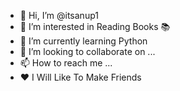 - 👋 Hi, I’m @itsanup1
- 👀 I’m interested in Reading Books 📚 
- 🌱 I’m currently learning Python
- 💞️ I’m looking to collaborate on ...
- 📫 How to reach me ...
- ❤️ I Will Like To Make Friends

<!---
itsanup1/itsanup1 is a ✨ special ✨ repository because its `README.md` (this file) appears on your GitHub profile.
You can click the Preview link to take a look at your changes.
--->
